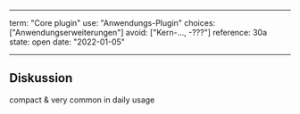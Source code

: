 
---
term:      "Core plugin"
use:       "Anwendungs-Plugin"
choices:   ["Anwendungserweiterungen"]
avoid:     ["Kern-..., -???"]
reference: 30a        
state:     open
date:      "2022-01-05"

---

## Diskussion
compact & very common in daily usage
